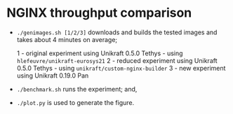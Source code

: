 # NGINX throughput comparison

* `./genimages.sh [1/2/3]` downloads and builds the tested images and takes about 4
   minutes on average;

  1 - original experiment using Unikraft 0.5.0 Tethys - using `hlefeuvre/unikraft-eurosys21`
  2 - reduced experiment using Unikraft 0.5.0 Tethys - using `unikraft/custom-nginx-builder`
  3 - new experiment using Unikraft 0.19.0 Pan
  
 * `./benchmark.sh` runs the experiment; and,
 * `./plot.py` is used to generate the figure.
